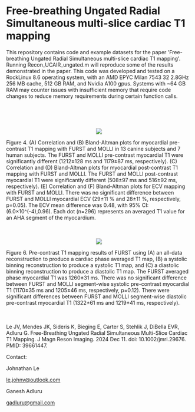 # Free-breathing Ungated Radial Simultaneous multi-slice cardiac T1 mapping

This repository contains code and example datasets for the paper 'Free-breathing Ungated Radial Simultaneous multi-slice cardiac T1 mapping'. 
Running Recon_UCAIR_ungated.m will reproduce some of the results demonstrated in the paper. This code was developed and tested on a RockLinux 8.6 operating system, 
with an AMD EPYC Milan 7543 32 2.8GHz 256 MB cache, 512 GB RAM, and Nvidia  A100 gpus. Systems with ~64 GB RAM may counter issues with insufficient memory 
that require code changes to reduce memory requirements during certain function calls. 

<br />
<br />
<br />

<p align="center" width="60%">
    <img src="https://github.com/user-attachments/assets/a0f06f99-a8e8-4e02-bf6a-44adf27cfc34">
</p>
Figure 4. (A) Correlation and (B) Bland-Altman plots for myocardial pre-contrast T1 mapping with FURST and MOLLI in 13 canine subjects and 7 human subjects. The FURST and MOLLI pre-contrast myocardial T1 were significantly different (1212±128 ms and 1179±87 ms, respectively). (C) Correlation and (D) Bland-Altman plots for myocardial post-contrast T1 mapping with FURST and MOLLI. The FURST and MOLLI post-contrast myocardial T1 were significantly different (508±97 ms and 516±92 ms, respectively). (E) Correlation and (F) Bland-Altman plots for ECV mapping with FURST and MOLLI. There was no significant difference between FURST and MOLLI myocardial ECV (29±11 % and 28±11 %, respectively, p=0.05). The ECV mean difference was 0.48, with 95% CI:(6.0×10^(-4),0.96). Each dot (n=296) represents an averaged T1 value for an AHA segment of the myocardium. 

<br />
<br />
<br />

<p align="center" width="60%">
    <img src="https://github.com/user-attachments/assets/57e96603-7711-4206-91b3-405e1393a189">
</p>
Figure 6. Pre-contrast T1 mapping results of FURST using (A) an all-data reconstruction to produce a cardiac phase averaged T1 map, (B) a systolic binning reconstruction to produce a systolic T1 map, and (C) a diastolic binning reconstruction to produce a diastolic T1 map. The FURST averaged phase myocardial T1 was 1260±31 ms. There was no significant difference between FURST and MOLLI segment-wise systolic pre-contrast myocardial T1 (1170±35 ms and 1205±46 ms, respectively, p=0.12). There were significant differences between FURST and MOLLI segment-wise diastolic pre-contrast myocardial T1 (1322±61 ms and 1219±41 ms, respectively).

<br />
<br />
<br />

Le JV, Mendes JK, Sideris K, Bieging E, Carter S, Stehlik J, DiBella EVR, Adluru G. Free-Breathing Ungated Radial Simultaneous Multi-Slice Cardiac T1 Mapping. J Magn Reson Imaging. 2024 Dec 11. doi: 10.1002/jmri.29676. PMID: 39661447.

Contact:

Johnathan Le 

le.johnv@outlook.com

Ganesh Adluru

gadluru@gmail.com
